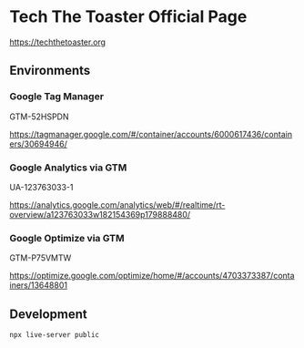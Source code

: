 # Tech The Toaster Official Page
https://techthetoaster.org

## Environments
### Google Tag Manager
GTM-52HSPDN

https://tagmanager.google.com/#/container/accounts/6000617436/containers/30694946/

### Google Analytics via GTM
UA-123763033-1

https://analytics.google.com/analytics/web/#/realtime/rt-overview/a123763033w182154369p179888480/

### Google Optimize via GTM
GTM-P75VMTW

https://optimize.google.com/optimize/home/#/accounts/4703373387/containers/13648801


## Development
```
npx live-server public
```
